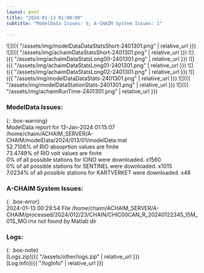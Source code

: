 ```yaml
---
layout: post
title: "2024-01-13 01:00:00"
subtitle: "ModelData Issues: 5; A-CHAIM System Issues: 1"

---
```


![]({{ "/assets/img/modelDataDataStatsShort-2401301.png" | relative_url }})
![]({{ "/assets/img/achaimDataStatsShort-2401301.png" | relative_url }})
![]({{ "/assets/img/achaimDataStatsLong00-2401301.png" | relative_url }})
![]({{ "/assets/img/achaimDataStatsLong01-2401301.png" | relative_url }})
![]({{ "/assets/img/achaimDataStatsLong02-2401301.png" | relative_url }})
![]({{ "/assets/img/modelDataDataStats-2401301.png" | relative_url }})
![]({{ "/assets/img/modelDataStationStats-2401301.png" | relative_url }})
![]({{ "/assets/img/achaimRunTime-2401301.png" | relative_url }})


### ModelData Issues:  
  
{: .box-warning}  
 ModelData report for 13-Jan-2024 01:15:07   
 /home/chaim/ACHAIM_SERVER/A-CHAIM/modelData/2024/013/01/modelData.mat   
 52.7106% of RIO absoprtion values are finite   
 73.4749% of RIO volt values are finite   
 0% of all possible stations for IONO were downloaded. x1560   
 0% of all possible stations for SENTINEL were downloaded. x1015   
 7.0234% of all possible stations for KARTVERKET were downloaded. x48   
  
### A-CHAIM System Issues:  
  
{: .box-error}  
2024-01-13 00:29:54 File /home/chaim/ACHAIM_SERVER/A-CHAIM/processed/2024/012/23/CHAIN/CHIC00CAN_R_20240122345_15M_01S_MO.rnx not found by Matlab dir  

### Logs:  
  
{: .box-note}  
[Logs.zip]({{ "/assets/other/logs.zip" | relative_url }})  
[Log Info]({{ "/logInfo" | relative_url }})  
